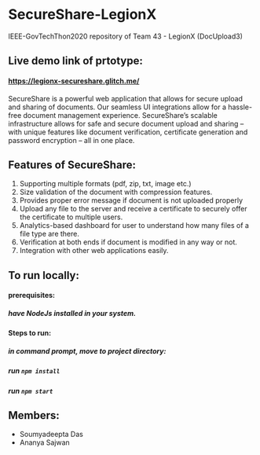 # SecureShare-LegionX
IEEE-GovTechThon2020 repository of Team 43 - LegionX (DocUpload3)

## Live demo link of prtotype:
#### https://legionx-secureshare.glitch.me/

SecureShare is a powerful web application that allows for secure upload and sharing of documents. Our seamless UI integrations allow for a hassle-free document management experience. SecureShare’s scalable infrastructure allows for safe and secure document upload and sharing – with unique features like document verification, certificate generation and password encryption – all in one place.


## Features of SecureShare:<br/>
1) Supporting multiple formats (pdf, zip, txt, image etc.) <br/>
2) Size validation of the document with compression features. <br/>
3) Provides proper error message if document is not uploaded properly <br/>
4) Upload any file to the server and receive a certificate to securely offer the certificate to multiple users. <br/>
5) Analytics-based dashboard for user to understand how many files of a file type are there. <br/>
6) Verification at both ends if document is modified in any way or not. <br/>
7) Integration with other web applications easily. <br/>


## To run locally:
#### prerequisites:
##### have NodeJs installed in your system.

#### Steps to run:
##### in command prompt, move to project directory:
##### run `npm install`
##### run `npm start`


## Members:
- Soumyadeepta Das
- Ananya Sajwan
